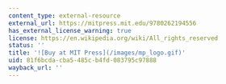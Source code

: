 ```yaml
---
content_type: external-resource
external_url: https://mitpress.mit.edu/9780262194556
has_external_license_warning: true
license: https://en.wikipedia.org/wiki/All_rights_reserved
status: ''
title: '![Buy at MIT Press](/images/mp_logo.gif)'
uid: 81f6bcda-cba5-485c-b4fd-083795c97888
wayback_url: ''
---
```

